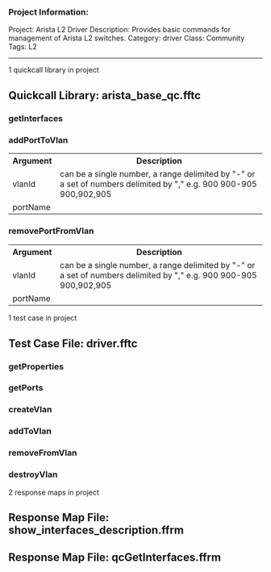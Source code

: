 ### Project Information:
Project: Arista L2 Driver
Description: Provides basic commands for management of Arista L2 switches.
Category: driver
Class: Community
Tags: L2

 ----
1 quickcall library in project
## Quickcall Library: arista_base_qc.fftc
### getInterfaces
### addPortToVlan
<table><tr><th>Argument</th><th>Description</th></tr>
<tr><td>vlanId</td><td>can be a single number, a range delimited by "-" or a set of numbers delimited by ","
e.g.
    900
    900-905
    900,902,905</tr></td>
<tr><td>portName</td><tr></tr></table>

### removePortFromVlan
<table><tr><th>Argument</th><th>Description</th></tr>
<tr><td>vlanId</td><td>can be a single number, a range delimited by "-" or a set of numbers delimited by ","
e.g.
    900
    900-905
    900,902,905</tr></td>
<tr><td>portName</td><tr></tr></table>

1 test case in project
## Test Case File: driver.fftc
### getProperties
### getPorts
### createVlan
### addToVlan
### removeFromVlan
### destroyVlan
2 response maps in project
## Response Map File: show_interfaces_description.ffrm
## Response Map File: qcGetInterfaces.ffrm